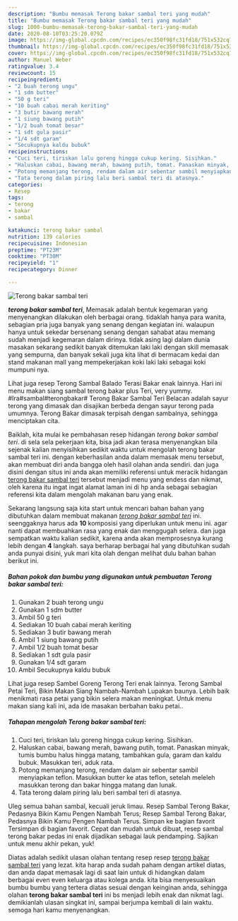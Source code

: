 ```yaml
---
description: "Bumbu memasak Terong bakar sambal teri yang mudah"
title: "Bumbu memasak Terong bakar sambal teri yang mudah"
slug: 1000-bumbu-memasak-terong-bakar-sambal-teri-yang-mudah
date: 2020-08-10T03:25:20.079Z
image: https://img-global.cpcdn.com/recipes/ec350f98fc31fd18/751x532cq70/terong-bakar-sambal-teri-foto-resep-utama.jpg
thumbnail: https://img-global.cpcdn.com/recipes/ec350f98fc31fd18/751x532cq70/terong-bakar-sambal-teri-foto-resep-utama.jpg
cover: https://img-global.cpcdn.com/recipes/ec350f98fc31fd18/751x532cq70/terong-bakar-sambal-teri-foto-resep-utama.jpg
author: Manuel Weber
ratingvalue: 3.4
reviewcount: 15
recipeingredient:
- "2 buah terong ungu"
- "1 sdm butter"
- "50 g teri"
- "10 buah cabai merah keriting"
- "3 butir bawang merah"
- "1 siung bawang putih"
- "1/2 buah tomat besar"
- "1 sdt gula pasir"
- "1/4 sdt garam"
- "Secukupnya kaldu bubuk"
recipeinstructions:
- "Cuci teri, tiriskan lalu goreng hingga cukup kering. Sisihkan."
- "Haluskan cabai, bawang merah, bawang putih, tomat. Panaskan minyak, tumis bumbu halus hingga matang, tambahkan gula, garam dan kaldu bubuk. Masukkan teri, aduk rata."
- "Potong memanjang terong, rendam dalam air sebentar sambil menyiapkan teflon. Masukkan butter ke atas teflon, setelah meleleh masukkan terong dan bakar hingga matang dan lunak."
- "Tata terong dalam piring lalu beri sambal teri di atasnya."
categories:
- Resep
tags:
- terong
- bakar
- sambal

katakunci: terong bakar sambal 
nutrition: 139 calories
recipecuisine: Indonesian
preptime: "PT23M"
cooktime: "PT30M"
recipeyield: "1"
recipecategory: Dinner

---
```



![Terong bakar sambal teri](https://img-global.cpcdn.com/recipes/ec350f98fc31fd18/751x532cq70/terong-bakar-sambal-teri-foto-resep-utama.jpg)

<b><i>terong bakar sambal teri</i></b>, Memasak adalah bentuk kegemaran yang menyenangkan dilakukan oleh berbagai orang. tidaklah hanya para wanita, sebagian pria juga banyak yang senang dengan kegiatan ini. walaupun hanya untuk sekedar bersenang senang dengan sahabat atau memang sudah menjadi kegemaran dalam dirinya. tidak asing lagi dalam dunia masakan sekarang sedikit banyak ditemukan laki laki dengan skill memasak yang sempurna, dan banyak sekali juga kita lihat di bermacam kedai dan stand makanan mall yang mempekerjakan koki laki laki sebagai koki mumpuni nya.

Lihat juga resep Terong Sambal Balado Terasi Bakar enak lainnya. Hari ini menu makan siang sambal terong bakar plus Teri, very yummy. #Ira#sambal#terongbakar# Terong Bakar Sambal Teri Belacan adalah sayur terong yang dimasak dan disajikan berbeda dengan sayur terong pada umumnya. Terong Bakar dimasak terpisah dengan sambalnya, sehingga menciptakan cita.

Baiklah, kita mulai ke pembahasan resep hidangan <i>terong bakar sambal teri</i>. di sela sela pekerjaan kita, bisa jadi akan terasa menyenangkan bila sejenak kalian menyisihkan sedikit waktu untuk mengolah terong bakar sambal teri ini. dengan keberhasilan anda dalam memasak menu tersebut, akan membuat diri anda bangga oleh hasil olahan anda sendiri. dan juga disini dengan situs ini anda akan memiliki referensi untuk meracik hidangan <u>terong bakar sambal teri</u> tersebut menjadi menu yang endess dan nikmat, oleh karena itu ingat ingat alamat laman ini di hp anda sebagai sebagian referensi kita dalam mengolah makanan baru yang enak.


Sekarang langsung saja kita start untuk mencari bahan bahan yang dibutuhkan dalam membuat makanan <u><i>terong bakar sambal teri</i></u> ini. seenggaknya harus ada <b>10</b> komposisi yang diperlukan untuk menu ini. agar nanti dapat membuahkan rasa yang enak dan menggugah selera. dan juga sempatkan waktu kalian sedikit, karena anda akan memprosesnya kurang lebih dengan <b>4</b> langkah. saya berharap berbagai hal yang dibutuhkan sudah anda punyai disini, yuk mari kita olah dengan melihat dulu bahan bahan berikut ini.

<!--inarticleads1-->

##### Bahan pokok dan bumbu yang digunakan untuk pembuatan Terong bakar sambal teri:

1. Gunakan 2 buah terong ungu
1. Gunakan 1 sdm butter
1. Ambil 50 g teri
1. Sediakan 10 buah cabai merah keriting
1. Sediakan 3 butir bawang merah
1. Ambil 1 siung bawang putih
1. Ambil 1/2 buah tomat besar
1. Sediakan 1 sdt gula pasir
1. Gunakan 1/4 sdt garam
1. Ambil Secukupnya kaldu bubuk


Lihat juga resep Sambel Goreng Terong Teri enak lainnya. Terong Sambal Petai Teri, Bikin Makan Siang Nambah-Nambah Lupakan baunya. Lebih baik menikmati rasa petai yang bikin selera makan meningkat. Untuk menu makan siang kali ini, ada ide masakan berbahan baku petai.. 

<!--inarticleads2-->

##### Tahapan mengolah Terong bakar sambal teri:

1. Cuci teri, tiriskan lalu goreng hingga cukup kering. Sisihkan.
1. Haluskan cabai, bawang merah, bawang putih, tomat. Panaskan minyak, tumis bumbu halus hingga matang, tambahkan gula, garam dan kaldu bubuk. Masukkan teri, aduk rata.
1. Potong memanjang terong, rendam dalam air sebentar sambil menyiapkan teflon. Masukkan butter ke atas teflon, setelah meleleh masukkan terong dan bakar hingga matang dan lunak.
1. Tata terong dalam piring lalu beri sambal teri di atasnya.


Uleg semua bahan sambal, kecuali jeruk limau. Resep Sambal Terong Bakar, Pedasnya Bikin Kamu Pengen Nambah Terus; Resep Sambal Terong Bakar, Pedasnya Bikin Kamu Pengen Nambah Terus. Simpan ke bagian favorit Tersimpan di bagian favorit. Cepat dan mudah untuk dibuat, resep sambal terong bakar pedas ini enak dijadikan sebagai lauk pendamping. Sajikan untuk menu akhir pekan, yuk! 

Diatas adalah sedikit ulasan olahan tentang resep resep <u>terong bakar sambal teri</u> yang lezat. kita harap anda sudah paham dengan artikel diatas, dan anda dapat memasak lagi di saat lain untuk di hidangkan dalam berbagai even even keluarga atau kolega anda. kita bisa menyesuaikan bumbu bumbu yang tertera diatas sesuai dengan keinginan anda, sehingga olahan <b>terong bakar sambal teri</b> ini bs menjadi lebih enak dan nikmat lagi. demikianlah ulasan singkat ini, sampai berjumpa kembali di lain waktu. semoga hari kamu menyenangkan.
